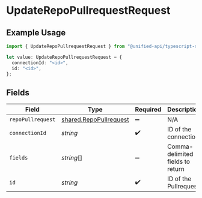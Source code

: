 # UpdateRepoPullrequestRequest

## Example Usage

```typescript
import { UpdateRepoPullrequestRequest } from "@unified-api/typescript-sdk/sdk/models/operations";

let value: UpdateRepoPullrequestRequest = {
  connectionId: "<id>",
  id: "<id>",
};
```

## Fields

| Field                                                                   | Type                                                                    | Required                                                                | Description                                                             |
| ----------------------------------------------------------------------- | ----------------------------------------------------------------------- | ----------------------------------------------------------------------- | ----------------------------------------------------------------------- |
| `repoPullrequest`                                                       | [shared.RepoPullrequest](../../../sdk/models/shared/repopullrequest.md) | :heavy_minus_sign:                                                      | N/A                                                                     |
| `connectionId`                                                          | *string*                                                                | :heavy_check_mark:                                                      | ID of the connection                                                    |
| `fields`                                                                | *string*[]                                                              | :heavy_minus_sign:                                                      | Comma-delimited fields to return                                        |
| `id`                                                                    | *string*                                                                | :heavy_check_mark:                                                      | ID of the Pullrequest                                                   |